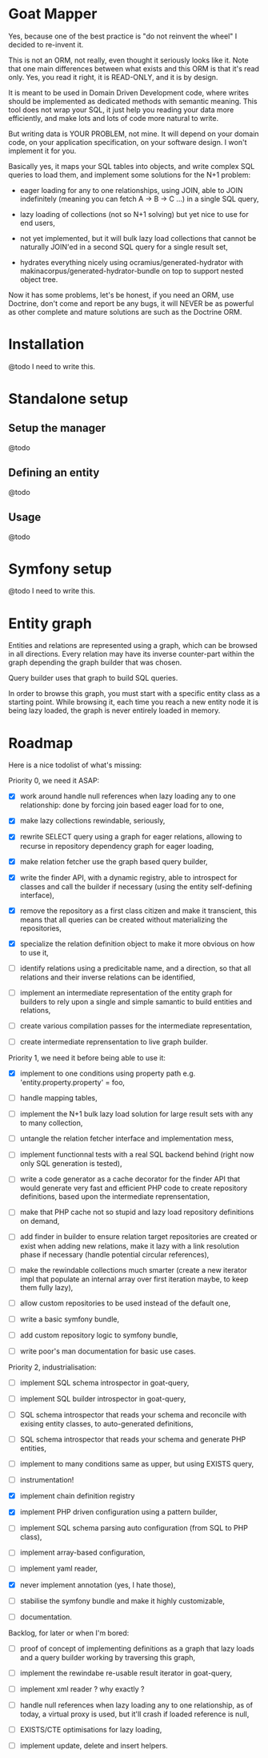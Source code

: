 # Goat Mapper

Yes, because one of the best practice is "do not reinvent the wheel" I decided
to re-invent it.

This is not an ORM, not really, even thought it seriously looks like it. Note
that one main differences between what exists and this ORM is that it's read
only. Yes, you read it right, it is READ-ONLY, and it is by design.

It is meant to be used in Domain Driven Development code, where writes should
be implemented as dedicated methods with semantic meaning. This tool does not
wrap your SQL, it just help you reading your data more efficiently, and make
lots and lots of code more natural to write.

But writing data is YOUR PROBLEM, not mine. It will depend on your domain code,
on your application specification, on your software design. I won't implement
it for you.

Basically yes, it maps your SQL tables into objects, and write complex SQL
queries to load them, and implement some solutions for the N+1 problem:

 - eager loading for any to one relationships, using JOIN, able to JOIN
   indefinitely (meaning you can fetch A -> B -> C ...) in a single SQL
   query,

 - lazy loading of collections (not so N+1 solving) but yet nice to use
   for end users,

 - not yet implemented, but it will bulk lazy load collections that cannot
   be naturally JOIN'ed in a second SQL query for a single result set,

 - hydrates everything nicely using ocramius/generated-hydrator with
   makinacorpus/generated-hydrator-bundle on top to support nested
   object tree.

Now it has some problems, let's be honest, if you need an ORM, use Doctrine,
don't come and report be any bugs, it will NEVER be as powerful as other
complete and mature solutions are such as the Doctrine ORM.

# Installation

@todo I need to write this.

# Standalone setup

## Setup the manager

@todo

## Defining an entity

@todo

## Usage

@todo

# Symfony setup

@todo I need to write this.

# Entity graph

Entities and relations are represented using a graph, which can be browsed
in all directions. Every relation may have its inverse counter-part within
the graph depending the graph builder that was chosen.

Query builder uses that graph to build SQL queries.

In order to browse this graph, you must start with a specific entity class
as a starting point. While browsing it, each time you reach a new entity node
it is being lazy loaded, the graph is never entirely loaded in memory.

# Roadmap

Here is a nice todolist of what's missing:

Priority 0, we need it ASAP:

 - [x] work around handle null references when lazy loading any to one
   relationship: done by forcing join based eager load for to one,

 - [x] make lazy collections rewindable, seriously,

 - [x] rewrite SELECT query using a graph for eager relations, allowing to
   recurse in repository dependency graph for eager loading,

 - [x] make relation fetcher use the graph based query builder,

 - [x] write the finder API, with a dynamic registry, able to introspect for
   classes and call the builder if necessary (using the entity self-defining
   interface),

 - [x] remove the repository as a first class citizen and make it transcient,
   this means that all queries can be created without materializing the
   repositories,

 - [x] specialize the relation definition object to make it more obvious on
   how to use it,

 - [ ] identify relations using a predicitable name, and a direction, so that
   all relations and their inverse relations can be identified,

 - [ ] implement an intermediate representation of the entity graph for builders
   to rely upon a single and simple samantic to build entities and relations,

 - [ ] create various compilation passes for the intermediate representation,

 - [ ] create intermediate reprensentation to live graph builder.

Priority 1, we need it before being able to use it:

 - [x] implement to one conditions using property path e.g.
   'entity.property.property' = foo,

 - [ ] handle mapping tables,

 - [ ] implement the N+1 bulk lazy load solution for large result sets with
   any to many collection,

 - [ ] untangle the relation fetcher interface and implementation mess,

 - [ ] implement functionnal tests with a real SQL backend behind (right now
   only SQL generation is tested),

 - [ ] write a code generator as a cache decorator for the finder API that would
   generate very fast and efficient PHP code to create repository definitions,
   based upon the intermediate reprensentation,

 - [ ] make that PHP cache not so stupid and lazy load repository definitions
   on demand,

 - [ ] add finder in builder to ensure relation target repositories are created
   or exist when adding new relations, make it lazy with a link resolution phase
   if necessary (handle potential circular references),

 - [ ] make the rewindable collections much smarter (create a new iterator impl
   that populate an internal array over first iteration maybe, to keep them
   fully lazy),

 - [ ] allow custom repositories to be used instead of the default one,

 - [ ] write a basic symfony bundle,

 - [ ] add custom repository logic to symfony bundle,

 - [ ] write poor's man documentation for basic use cases.

Priority 2, industrialisation:

 - [ ] implement SQL schema introspector in goat-query,

 - [ ] implement SQL builder introspector in goat-query,

 - [ ] SQL schema introspector that reads your schema and reconcile with exising
   entity classes, to auto-generated definitions,

 - [ ] SQL schema introspector that reads your schema and generate PHP entities,

 - [ ] implement to many conditions same as upper, but using EXISTS query,

 - [ ] instrumentation!

 - [x] implement chain definition registry

 - [x] implement PHP driven configuration using a pattern builder,

 - [ ] implement SQL schema parsing auto configuration (from SQL to PHP class),

 - [ ] implement array-based configuration,

 - [ ] implement yaml reader,

 - [x] never implement annotation (yes, I hate those),

 - [ ] stabilise the symfony bundle and make it highly customizable,

 - [ ] documentation.

Backlog, for later or when I'm bored:

 - [ ] proof of concept of implementing definitions as a graph that lazy loads
   and a query builder working by traversing this graph,

 - [ ] implement the rewindabe re-usable result iterator in goat-query,

 - [ ] implement xml reader ? why exactly ?

 - [ ] handle null references when lazy loading any to one relationship,
   as of today, a virtual proxy is used, but it'll crash if loaded reference
   is null,

 - [ ] EXISTS/CTE optimisations for lazy loading,

 - [ ] implement update, delete and insert helpers.
